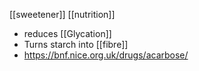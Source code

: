 [[sweetener]]
[[nutrition]]
- reduces [[Glycation]]
- Turns starch into [[fibre]]
- https://bnf.nice.org.uk/drugs/acarbose/